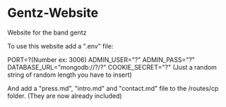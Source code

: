 # Gentz-Website
Website for the band gentz


To use this website add a ".env" file: 

PORT=?(Number ex: 3006)
ADMIN_USER="?"
ADMIN_PASS="?"
DATABASE_URL="mongodb://?/?"
COOKIE_SECRET="?" (Just a random string of random length you have to insert)

And add a "press.md", "intro.md" and "contact.md" file to the /routes/cp folder. (They are now already included)
